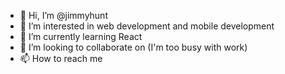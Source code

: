 - 👋 Hi, I’m @jimmyhunt
- 👀 I’m interested in web development and mobile development
- 🌱 I’m currently learning React
- 💞️ I’m looking to collaborate on (I'm too busy with work)
- 📫 How to reach me 

<!---
jimmyhunt/jimmyhunt is a ✨ special ✨ repository because its `README.md` (this file) appears on your GitHub profile.
You can click the Preview link to take a look at your changes.
--->
